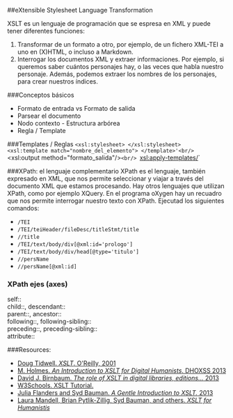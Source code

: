 ##eXtensible Stylesheet Language Transformation

XSLT es un lenguaje de programación que se espresa en XML y puede tener diferentes funciones: 
1. Transformar de un formato a otro, por ejemplo, de un fichero XML-TEI a uno en (X)HTML, o incluso a Markdown. <br/>
2. Interrogar los documentos XML y extraer informaciones. Por ejemplo, si queremos saber cuántos personajes hay, o las veces que habla nuestro personaje. Además, podemos extraer los nombres de los personajes, para crear nuestros índices. 

###Conceptos básicos
- Formato de entrada vs Formato de salida
- Parsear el documento
- Nodo contexto - Estructura arbórea
- Regla / Template

###Templates / Reglas 
`<xsl:stylesheet> </xsl:stylesheet>` <br/>
`<xsl:template match="nombre_del_elemento"> </template>'<br/>
`<xsl:output method="formato_salida"/>`<br/>
`<xsl:apply-templates/>`<br/>

###XPath: el lenguaje complementario
XPath es el lenguaje, también expresado en XML, que nos permite seleccionar y viajar a través del documento XML que estamos procesando. Hay otros lenguajes que utilizan XPath, como por ejemplo XQuery. 
En el programa oXygen hay un recuadro que nos permite interrogar nuestro texto con XPath. Ejecutad los siguientes comandos: 
- `/TEI`
- `/TEI/teiHeader/fileDesc/titleStmt/title`
- `//title`
- `/TEI/text/body/div[@xml:id='prologo']`
- `/TEI/text/body/div/head[@type='titulo']`
- `//persName`
- `//persName[@xml:id]`

### XPath ejes (axes)
self::<br/>
child::, descendant::<br/>
parent::, ancestor::<br/>
following::, following-sibling::<br/>
preceding::, preceding-sibling::<br/>
attribute::<br/>





###Resources:
- [Doug Tidwell. *XSLT*. O'Reilly, 2001](http://docstore.mik.ua/orelly/xml/xslt/index.htm)
- [M. Holmes. *An Introduction to XSLT for Digital Humanists*. DHOXSS 2013](http://web.uvic.ca/~mholmes/dhoxss2013/)
- [David J. Birnbaum. *The role of XSLT in digital libraries, editions...* 2013](http://malta.obdurodon.org/)
- [W3Schools. XSLT Tutorial.](http://www.w3schools.com/xsl/default.asp)
- [Julia Flanders and Syd Bauman. *A Gentle Introduction to XSLT.* 2013](http://www.wwp.northeastern.edu/outreach/seminars/publishing_2013-11/presentations/xslt_intro/xslt_intro_00.xhtml)
- [Laura Mandell, Brian Pytlik-Zillig, Syd Bauman, and others. *XSLT for Humanistis*](http://idhmc.tamu.edu/chat/xslt/customize2.html#body.1_div.1)